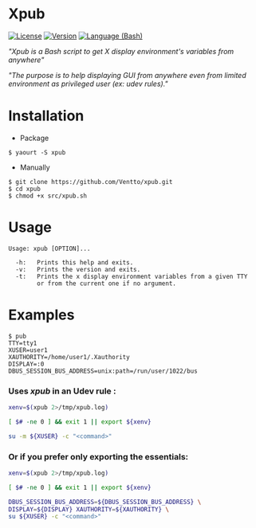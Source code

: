 
Xpub
===================
[![License](https://img.shields.io/badge/license-MIT-blue.svg?style=flat)](https://github.com/Ventto/xpub/blob/master/LICENSE)
[![Version](https://img.shields.io/badge/version-0.2b-orange.svg?style=flat)](https://github.com/Ventto/xpub)
[![Language (Bash)](https://img.shields.io/badge/powered_by-Bash-brightgreen.svg)](https://www.gnu.org/software/bash)

*"Xpub is a Bash script to get X display environment's variables from anywhere"*

*"The purpose is to help displaying GUI from anywhere even from limited environment as privileged user (ex: udev rules)."*

# Installation

* Package

```
$ yaourt -S xpub
```

* Manually

```
$ git clone https://github.com/Ventto/xpub.git
$ cd xpub
$ chmod +x src/xpub.sh
```

# Usage

```
Usage: xpub [OPTION]...

  -h:   Prints this help and exits.
  -v:   Prints the version and exits.
  -t:   Prints the x display environment variables from a given TTY
        or from the current one if no argument.
```

# Examples

```
$ pub
TTY=tty1
XUSER=user1
XAUTHORITY=/home/user1/.Xauthority
DISPLAY=:0
DBUS_SESSION_BUS_ADDRESS=unix:path=/run/user/1022/bus
```

### Uses *xpub* in an Udev rule :

```bash
xenv=$(xpub 2>/tmp/xpub.log)

[ $# -ne 0 ] && exit 1 || export ${xenv}

su -m ${XUSER} -c "<command>"
```

### Or if you prefer only exporting the essentials:

```bash
xenv=$(xpub 2>/tmp/xpub.log)

[ $# -ne 0 ] && exit 1 || export ${xenv}

DBUS_SESSION_BUS_ADDRESS=${DBUS_SESSION_BUS_ADDRESS} \
DISPLAY=${DISPLAY} XAUTHORITY=${XAUTHORITY} \
su ${XUSER} -c "<command>"
```


